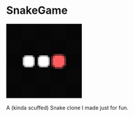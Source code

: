 # SnakeGame

![SnakeGameIcon](src/main/resources/images/snakegameicon.png)

A (kinda scuffed) Snake clone I made just for fun. 
